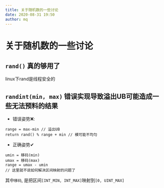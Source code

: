 ```yaml
---
title: 关于随机数的一些讨论
date: 2020-08-31 19:50
author: mq
---
```


# 关于随机数的一些讨论

## `rand()` 真的够用了

linux下rand是线程安全的

## `randint(min, max)` 错误实现导致溢出UB可能造成一些无法预料的结果

* 错误姿势❌:
```
range = max-min // 溢出UB
return rand() % range + min // 模可能不均匀
```

* 正确姿势✔
```
umin = 移码(min)
umax = 移码(max)
range = umax - umin
// 这里就不说如何解决区间映射的问题了
```
其中`移码`, 是把区间`[INT_MIN, INT_MAX]`映射到`[0, UINT_MAX]`
